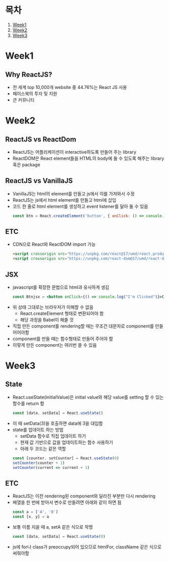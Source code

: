 # 목차

1. [Week1](#week1)
2. [Week2](#week2)
3. [Week3](#week3)

# Week1

## Why ReactJS?

-   전 세계 top 10,000개 website 중 44.76%는 React JS 사용
-   페이스북의 투자 및 지원
-   큰 커뮤니티

# Week2

## ReactJS vs ReactDom

-   ReactJS는 어플리케이션이 interactive하도록 만들어 주는 library
-   ReactDOM은 React element들을 HTML의 body에 둘 수 있도록 해주는 library 혹은 package

## ReactJS vs VanillaJS

-   VanillaJS는 html의 element를 만들고 js에서 이를 가져와서 수정
-   ReactJS는 js에서 html element를 만들고 html에 삽입
-   코드 한 줄로 html element를 생성하고 event listener를 달아 둘 수 있음
    ```javascript
    const btn = React.createElement('button', { onClick: () => console.log("I'm Clicked") }, 'Click me')
    ```

## ETC

-   CDN으로 React와 ReactDOM import 가능
    ```html
    <script crossorigin src="https://unpkg.com/react@17/umd/react.production.min.js"></script>
    <script crossorigin src="https://unpkg.com/react-dom@17/umd/react-dom.production.min.js"></script>
    ```

## JSX

-   javascript를 확장한 문법으로 html과 유사하게 생김
    ```jsx
    const Btnjsx = <button onClick={() => console.log("I'm Clicked")}>Click me</button>
    ```
-   위 상태 그대로는 브라우저가 이해할 수 없음
    -   React.createElement 형태로 변환되어야 함
    -   해당 과정을 Babel이 해줄 것
-   직접 만든 component를 rendering할 때는 무조건 대문자로 component를 만들어어야함
-   component를 만들 때는 함수형태로 만들어 주어야 함
-   이렇게 만든 component는 여러번 쓸 수 있음

# Week3

## State

-   React.useState(initialValue)은 initial value와 해당 value를 setting 할 수 있는 함수를 return 함
    ```javascript
    const [data, setData] = React.useState()
    ```
-   이 때 setData(3)을 호출하면 data에 3을 대입함
-   state를 업데이트 하는 방법
    -   setData 함수로 직접 업데이트 하기
    -   현재 값 기반으로 값을 업데이트하는 함수 사용하기
    -   아래 두 코드는 같은 역할
    ```javascript
    const [counter, setCounter] = React.useState(0)
    setCounter(counter + 1)
    setCounter(current => current + 1)
    ```

## ETC

-   ReactJS는 이전 rendering된 component와 달라진 부분만 다시 rendering
-   배열을 한 번에 받아서 변수로 만들려면 아래와 같이 하면 됨
    ```javascript
    const a = ['A', 'B']
    const [x, y] = a
    ```
-   보통 이름 지을 때 a, setA 같은 식으로 작명
    ```javascript
    const [data, setData] = React.useState(0)
    ```
-   js에 for나 class가 preoccupy되어 있으므로 htmlFor, className 같은 식으로 써줘야함
